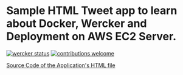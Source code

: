 # Sample HTML Tweet app to learn about Docker, Wercker and Deployment on AWS EC2 Server.

[![wercker status](https://app.wercker.com/status/9cac93950da19c6b6ae466fc53458cd0/s/master "wercker status")](https://app.wercker.com/project/byKey/9cac93950da19c6b6ae466fc53458cd0)  [![contributions welcome](https://img.shields.io/badge/contributions-welcome-brightgreen.svg?style=flat)](https://github.com/dwyl/esta/issues)


<a href="https://github.com/dockersamples/linux_tweet_app">Source Code of the Application's HTML file</a>

